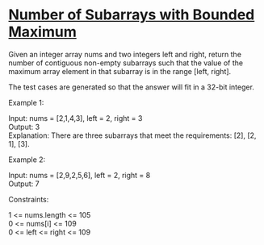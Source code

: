 # [Number of Subarrays with Bounded Maximum](https://leetcode.com/problems/number-of-subarrays-with-bounded-maximum/)

Given an integer array nums and two integers left and right, return the number of contiguous non-empty subarrays such that the value of the maximum array element in that subarray is in the range [left, right].  

The test cases are generated so that the answer will fit in a 32-bit integer.  

Example 1:  

Input: nums = [2,1,4,3], left = 2, right = 3  
Output: 3  
Explanation: There are three subarrays that meet the requirements: [2], [2, 1], [3].  

Example 2:  

Input: nums = [2,9,2,5,6], left = 2, right = 8  
Output: 7  

Constraints:  

1 <= nums.length <= 105   
0 <= nums[i] <= 109      
0 <= left <= right <= 109  